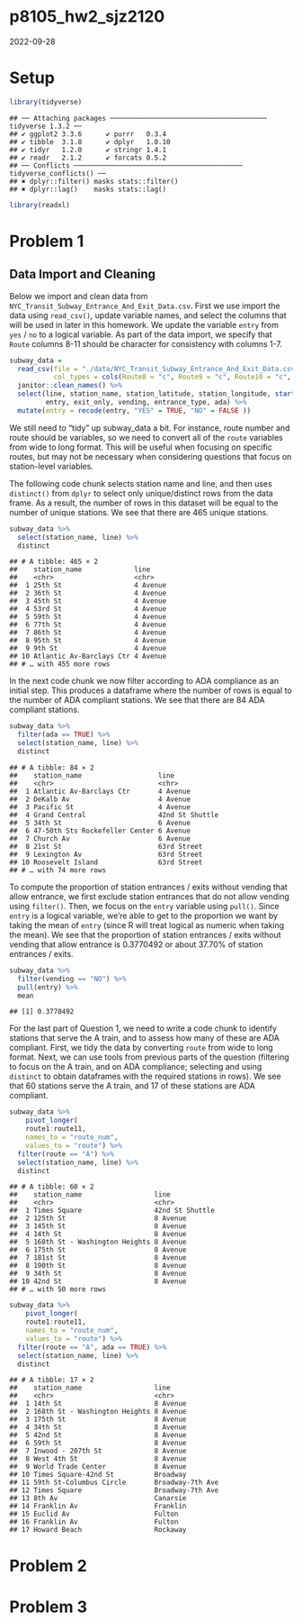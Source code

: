 p8105_hw2_sjz2120
================
2022-09-28

# Setup

``` r
library(tidyverse)
```

    ## ── Attaching packages ─────────────────────────────────────── tidyverse 1.3.2 ──
    ## ✔ ggplot2 3.3.6      ✔ purrr   0.3.4 
    ## ✔ tibble  3.1.8      ✔ dplyr   1.0.10
    ## ✔ tidyr   1.2.0      ✔ stringr 1.4.1 
    ## ✔ readr   2.1.2      ✔ forcats 0.5.2 
    ## ── Conflicts ────────────────────────────────────────── tidyverse_conflicts() ──
    ## ✖ dplyr::filter() masks stats::filter()
    ## ✖ dplyr::lag()    masks stats::lag()

``` r
library(readxl)
```

# Problem 1

## Data Import and Cleaning

Below we import and clean data from
`NYC_Transit_Subway_Entrance_And_Exit_Data.csv`. First we use import the
data using `read_csv()`, update variable names, and select the columns
that will be used in later in this homework. We update the variable
`entry` from `yes` / `no` to a logical variable. As part of the data
import, we specify that `Route` columns 8-11 should be character for
consistency with columns 1-7.

``` r
subway_data =
  read_csv(file = "./data/NYC_Transit_Subway_Entrance_And_Exit_Data.csv",
           col_types = cols(Route8 = "c", Route9 = "c", Route10 = "c", Route11 = "c")) %>% 
  janitor::clean_names() %>% 
  select(line, station_name, station_latitude, station_longitude, starts_with("route"),
         entry, exit_only, vending, entrance_type, ada) %>% 
  mutate(entry = recode(entry, "YES" = TRUE, "NO" = FALSE ))
```

We still need to “tidy” up subway_data a bit. For instance, route number
and route should be variables, so we need to convert all of the `route`
variables from wide to long format. This will be useful when focusing on
specific routes, but may not be necessary when considering questions
that focus on station-level variables.

The following code chunk selects station name and line, and then uses
`distinct()` from `dplyr` to select only unique/distinct rows from the
data frame. As a result, the number of rows in this dataset will be
equal to the number of unique stations. We see that there are 465 unique
stations.

``` r
subway_data %>%
  select(station_name, line) %>%
  distinct
```

    ## # A tibble: 465 × 2
    ##    station_name             line    
    ##    <chr>                    <chr>   
    ##  1 25th St                  4 Avenue
    ##  2 36th St                  4 Avenue
    ##  3 45th St                  4 Avenue
    ##  4 53rd St                  4 Avenue
    ##  5 59th St                  4 Avenue
    ##  6 77th St                  4 Avenue
    ##  7 86th St                  4 Avenue
    ##  8 95th St                  4 Avenue
    ##  9 9th St                   4 Avenue
    ## 10 Atlantic Av-Barclays Ctr 4 Avenue
    ## # … with 455 more rows

In the next code chunk we now filter according to ADA compliance as an
initial step. This produces a dataframe where the number of rows is
equal to the number of ADA compliant stations. We see that there are 84
ADA compliant stations.

``` r
subway_data %>% 
  filter(ada == TRUE) %>% 
  select(station_name, line) %>% 
  distinct
```

    ## # A tibble: 84 × 2
    ##    station_name                   line           
    ##    <chr>                          <chr>          
    ##  1 Atlantic Av-Barclays Ctr       4 Avenue       
    ##  2 DeKalb Av                      4 Avenue       
    ##  3 Pacific St                     4 Avenue       
    ##  4 Grand Central                  42nd St Shuttle
    ##  5 34th St                        6 Avenue       
    ##  6 47-50th Sts Rockefeller Center 6 Avenue       
    ##  7 Church Av                      6 Avenue       
    ##  8 21st St                        63rd Street    
    ##  9 Lexington Av                   63rd Street    
    ## 10 Roosevelt Island               63rd Street    
    ## # … with 74 more rows

To compute the proportion of station entrances / exits without vending
that allow entrance, we first exclude station entrances that do not
allow vending using `filter()`. Then, we focus on the `entry` variable
using `pull()`. Since `entry` is a logical variable, we’re able to get
to the proportion we want by taking the mean of `entry` (since R will
treat logical as numeric when taking the mean). We see that the
proportion of station entrances / exits without vending that allow
entrance is 0.3770492 or about 37.70% of station entrances / exits.

``` r
subway_data %>%
  filter(vending == "NO") %>% 
  pull(entry) %>% 
  mean
```

    ## [1] 0.3770492

For the last part of Question 1, we need to write a code chunk to
identify stations that serve the A train, and to assess how many of
these are ADA compliant. First, we tidy the data by converting `route`
from wide to long format. Next, we can use tools from previous parts of
the question (filtering to focus on the A train, and on ADA compliance;
selecting and using `distinct` to obtain dataframes with the required
stations in rows). We see that 60 stations serve the A train, and 17 of
these stations are ADA compliant.

``` r
subway_data %>%
    pivot_longer(
    route1:route11,
    names_to = "route_num",
    values_to = "route") %>% 
  filter(route == "A") %>% 
  select(station_name, line) %>% 
  distinct
```

    ## # A tibble: 60 × 2
    ##    station_name                  line           
    ##    <chr>                         <chr>          
    ##  1 Times Square                  42nd St Shuttle
    ##  2 125th St                      8 Avenue       
    ##  3 145th St                      8 Avenue       
    ##  4 14th St                       8 Avenue       
    ##  5 168th St - Washington Heights 8 Avenue       
    ##  6 175th St                      8 Avenue       
    ##  7 181st St                      8 Avenue       
    ##  8 190th St                      8 Avenue       
    ##  9 34th St                       8 Avenue       
    ## 10 42nd St                       8 Avenue       
    ## # … with 50 more rows

``` r
subway_data %>%
    pivot_longer(
    route1:route11,
    names_to = "route_num",
    values_to = "route") %>% 
  filter(route == "A", ada == TRUE) %>% 
  select(station_name, line) %>% 
  distinct
```

    ## # A tibble: 17 × 2
    ##    station_name                  line            
    ##    <chr>                         <chr>           
    ##  1 14th St                       8 Avenue        
    ##  2 168th St - Washington Heights 8 Avenue        
    ##  3 175th St                      8 Avenue        
    ##  4 34th St                       8 Avenue        
    ##  5 42nd St                       8 Avenue        
    ##  6 59th St                       8 Avenue        
    ##  7 Inwood - 207th St             8 Avenue        
    ##  8 West 4th St                   8 Avenue        
    ##  9 World Trade Center            8 Avenue        
    ## 10 Times Square-42nd St          Broadway        
    ## 11 59th St-Columbus Circle       Broadway-7th Ave
    ## 12 Times Square                  Broadway-7th Ave
    ## 13 8th Av                        Canarsie        
    ## 14 Franklin Av                   Franklin        
    ## 15 Euclid Av                     Fulton          
    ## 16 Franklin Av                   Fulton          
    ## 17 Howard Beach                  Rockaway

# Problem 2

# Problem 3
